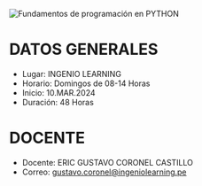 ![Fundamentos de programación en PYTHON](https://raw.githubusercontent.com/gcoronelc/TallerPython20241/main/img/portada.png)

# DATOS GENERALES

- Lugar: INGENIO LEARNING
- Horario: Domingos de 08-14 Horas
- Inicio: 10.MAR.2024
- Duración: 48 Horas

# DOCENTE

- Docente: ERIC GUSTAVO CORONEL CASTILLO
- Correo: gustavo.coronel@ingeniolearning.pe



